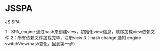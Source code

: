 # JSSPA
JS SPA


1：SPA_engine 通过hash来创建view，初始化view信息，顺序加载view依赖文件
2：所有依赖文件加载完毕，注册view
3：hash change 通知 engine switchView(hash变化，回到第一步)
